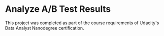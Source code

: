 # Analyze A/B Test Results
This project was completed as part of the course requirements of Udacity's Data Analyst Nanodegree certification.
